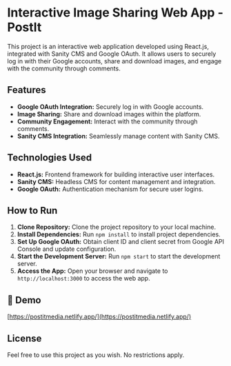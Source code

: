 # Interactive Image Sharing Web App - PostIt

This project is an interactive web application developed using React.js, integrated with Sanity CMS and Google OAuth. It allows users to securely log in with their Google accounts, share and download images, and engage with the community through comments.

## Features

- **Google OAuth Integration:** Securely log in with Google accounts.
- **Image Sharing:** Share and download images within the platform.
- **Community Engagement:** Interact with the community through comments.
- **Sanity CMS Integration:** Seamlessly manage content with Sanity CMS.

## Technologies Used

- **React.js:** Frontend framework for building interactive user interfaces.
- **Sanity CMS:** Headless CMS for content management and integration.
- **Google OAuth:** Authentication mechanism for secure user logins.
  
## How to Run

1. **Clone Repository:** Clone the project repository to your local machine.
2. **Install Dependencies:** Run `npm install` to install project dependencies.
3. **Set Up Google OAuth:** Obtain client ID and client secret from Google API Console and update configuration.
4. **Start the Development Server:** Run `npm start` to start the development server.
5. **Access the App:** Open your browser and navigate to `http://localhost:3000` to access the web app.

<h2>🚀 Demo</h2>

[https://postitmedia.netlify.app/](https://postitmedia.netlify.app/)

## License

Feel free to use this project as you wish. No restrictions apply.
